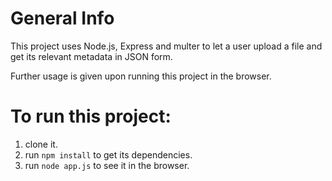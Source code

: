 # General Info

This project uses Node.js, Express and multer to let a user
upload a file and get its relevant metadata in JSON form. 

Further usage is given upon running this project in the browser. 

# To run this project: 
1. clone it. 
2. run `npm install` to get its dependencies. 
3. run `node app.js` to see it in the browser. 